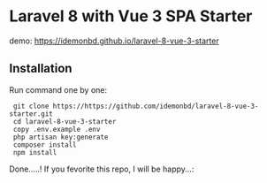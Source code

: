 # Laravel 8 with Vue 3 SPA Starter

demo: https://idemonbd.github.io/laravel-8-vue-3-starter

## Installation

Run command one by one:

     git clone https://https://github.com/idemonbd/laravel-8-vue-3-starter.git
     cd laravel-8-vue-3-starter
     copy .env.example .env
     php artisan key:generate
     composer install
     npm install
Done.....!
If you fevorite this repo, I will be happy...:

